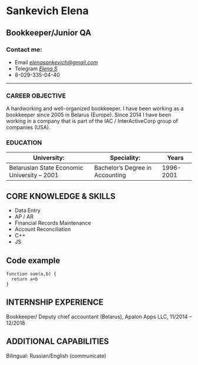 # Sankevich Elena

## Bookkeeper/Junior QA 

### Contact me:
- Email *elenasankevich@gmail.com*
- Telegram _[Elena S](https://t.me/el_sank)_
- 8-029-335-04-40
***

### CAREER OBJECTIVE
A hardworking and well-organized bookkeeper. I have been working as a bookkeeper since 2005 in Belarus (Europe). Since 2014 I have been working in a company that is part of the IAC / InterActiveCorp group of companies (USA). 

### EDUCATION
| University:                                                          | Speciality:                              |Years                  |
| -------------------------------------------------------------------- | ---------------------------------------- | --------------------- |
| Belarusian State Economic University – 2001                          | Bachelor’s Degree in Accounting          | 1996-2001             |

## CORE KNOWLEDGE & SKILLS
- Data Entry
- AP / AR
- Financial Records Maintenance
- Account Reconciliation
- C++
- JS

## Code example
~~~
function sum(a,b) {
  return a+b
}
~~~

## INTERNSHIP EXPERIENCE
 Bookkeeper/ Deputy chief accountant (Belarus), 
 Apalon Apps LLC, 
 11/2014 – 12/2018 

## ADDITIONAL CAPABILITIES
Bilingual: Russian/English (communicate)

